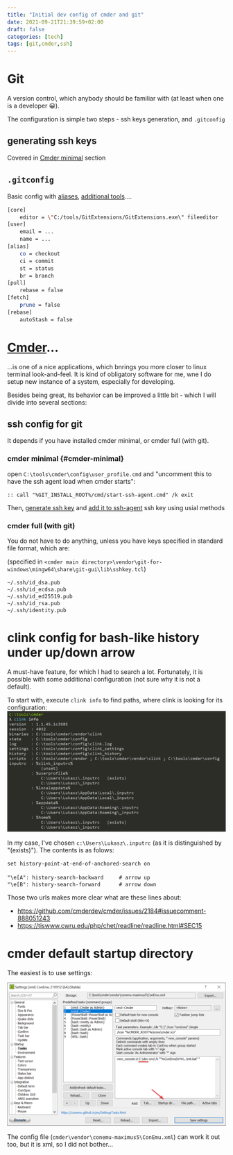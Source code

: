 ```yaml
---
title: "Initial dev config of cmder and git"
date: 2021-09-21T21:39:59+02:00
draft: false
categories: [tech]
tags: [git,cmder,ssh]
---
```



# Git

A version control, which anybody should be familiar with (at least when one is a developer :grinning:).

The configuration is simple two steps - ssh keys generation, and `.gitconfig`

## generating ssh keys

Covered in [Cmder minimal](#cmder-minimal) section

## `.gitconfig`

Basic config with [aliases](https://git-scm.com/book/en/v2/Git-Basics-Git-Aliases), [additional tools](https://gitextensions.github.io/)....

```sh
[core]
	editor = \"C:/tools/GitExtensions/GitExtensions.exe\" fileeditor
[user]
	email = ...
	name = ...
[alias]
	co = checkout
	ci = commit
	st = status
	br = branch
[pull]
	rebase = false
[fetch]
	prune = false
[rebase]
	autoStash = false

```


# [Cmder](https://cmder.net/)...
...is one of a nice applications, which bnrings you more closer to linux terminal look-and-feel.
It is kind of obligatory software for me, wne I do setup new instance of a system, especially for developing.

Besides being great, its behavior can be improved a little bit - which I will divide into several sections:


## ssh config for git

It depends if you have installed cmder minimal, or cmder full (with git).

### cmder minimal {#cmder-minimal}

open `C:\tools\cmder\config\user_profile.cmd` and "uncomment this to have the ssh agent load when cmder starts":
```
:: call "%GIT_INSTALL_ROOT%/cmd/start-ssh-agent.cmd" /k exit
```

Then,
[generate ssh key](https://docs.github.com/en/authentication/connecting-to-github-with-ssh/generating-a-new-ssh-key-and-adding-it-to-the-ssh-agent#generating-a-new-ssh-key)
and
[add it to ssh-agent](https://docs.github.com/en/authentication/connecting-to-github-with-ssh/generating-a-new-ssh-key-and-adding-it-to-the-ssh-agent#adding-your-ssh-key-to-the-ssh-agent)
ssh key using usial methods


### cmder full (with git)

You do not have to do anything, unless you have keys specified in standard file format, which are:

(specified in `<cmder main directory>\vendor\git-for-windows\mingw64\share\git-gui\lib\sshkey.tcl`)
```
~/.ssh/id_dsa.pub
~/.ssh/id_ecdsa.pub
~/.ssh/id_ed25519.pub
~/.ssh/id_rsa.pub
~/.ssh/identity.pub
```


# clink config for bash-like history under up/down arrow

A must-have feature, for which I had to search a lot.
Fortunately, it is possible with some additional configuration (not sure why it is not a default).

To start with, execute `clink info` to find paths, where clink is looking for its configuration:
![Cliink info output](/images/clink-info.png)

In my case, I've chosen `c:\Users\Lukasz\.inputrc` (as it is distinguished by "(exists)").
The contents is as folows:

```
set history-point-at-end-of-anchored-search on

"\e[A": history-search-backward     # arrow up
"\e[B": history-search-forward      # arrow down

```

Those two urls makes more clear what are these lines about:

- https://github.com/cmderdev/cmder/issues/2184#issuecomment-888051243
- https://tiswww.cwru.edu/php/chet/readline/readline.html#SEC15


# cmder default startup directory

The easiest is to use settings:

![Conemu startup dir dialog](/images/conemu-startup-dir.png)

The config file (`cmder\vendor\conemu-maximus5\ConEmu.xml`) can work it out too, but it is xml, so I did not bother...
